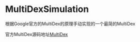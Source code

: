# MultiDexSimulation
根据Google官方的MultiDex的原理手动实现的一个最简的MultiDex

官方MultiDex源码地址[MultiDex](https://android.googlesource.com/platform/frameworks/multidex/+/d79604bd38c101b54e41745f85ddc2e04d978af2/library/src/android/support/multidex)
